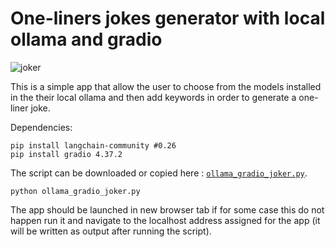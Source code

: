 # One-liners jokes generator with local ollama and gradio
![joker](https://github.com/ip-repo/python/assets/123945379/bdf70c89-cde6-4458-8c23-9da298549a14)

This is a simple app that allow the user to choose from the models installed in the their local ollama and then add keywords in order to
generate a one-liner joke.

Dependencies:
```console
pip install langchain-community #0.26
pip install gradio 4.37.2
```

The script can be downloaded or copied here : <a href="https://github.com/ip-repo/python/blob/main/local-ollama-one-liners-jokes/ollama_gradio_joker.py">`ollama_gradio_joker.py`</a>.
```console
python ollama_gradio_joker.py 
```
The app should be launched in new browser tab if for some case this do not happen run it and navigate to the localhost address assigned for the app (it will be written as output after running the script).
